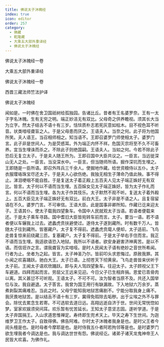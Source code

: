 ```yaml
---
title: 佛说太子沐魄经
index: true
icon: editor
order: 257
category:
  - 佛藏
  - 乾隆藏
  - 大乘五大部外重译经
  - 佛说太子沐魄经
---
```


佛说太子沐魄经一卷  

大乘五大部外重译经  

佛说太子沐魄经一卷  

西晋三藏法师竺法护译  

佛说太子沐魄经  

闻如是。一时佛在舍卫国祇树给孤独园。告诸比丘。昔者有王名婆罗奈。王有一太子字名沐魄。生有无穷之明。端正妙洁无有双比。父母奇之供养瞻视。须其长大当为立字。然太子结舌不语十有三岁。恬惔质朴志若死灰意如枯木。目不视色耳不听音。状类喑哑聋盲之人。于是父母患而厌之。王语夫人。当奈之何。此子将为他国所笑。夫人语王。当召相师相之。知当语不。王即召婆罗门师使相太子。婆罗门言。此子非是世间人。为是荧惑耳。外为端正内怀不祥。危国灭宗将至不久不可畜养。宜当生埋诛而杀之。不除此子则绝国嗣。王语夫人。当如之何。今若不除此子恐后无复立太子。于是夫人随王所为。王即召国中大臣共议之。一臣言。当远徙深山无人之处。一臣言。当没深水中。一臣言。但当随师所语。掘作深坑而生埋之。王即随是一臣所语。即召外阵兵三千余人。使掘地作藏。给世资粮侍以五仆。太子衣服璎珞珠宝尽还太子。于是夫人心欲伤绝。我独无相生子薄命乃值此殃。事不得止。涕泪哽咽不能自胜。于是复送太子着正殿上五百夫人见太子端正姝好无有双比。皆言。太子何以不语而当生埋。五百婇女见太子端正姝好。皆为太子作礼而言。何以不语而当生埋。各为太子作其伎乐。太子默然不观不听。复送太子着外殿上。五百大臣见太子端正姝好无有双比。前白大王。太子非是不语之人。且复宿留语在不久。婆罗门言。不可审信。王语大臣。此是国事非卿所知。作藏已讫来迎太子。王语其仆。使太子载我四望象车。令国中人民就观太子当语。若语者便载来还。于是太子乘车寻路。国中耆旧大臣皆宛转车前而言。太子。要当一语。若不语者便以车辗我上过去。遮蠡虎贲扶避使过。遂侍太子遂到藏所。时有数千万人。皆随太子往到藏所。皆塞藏户。太子复不得前。遮蠡虎贲麾人便却。太子适前。飞鸟走兽复惊来前绕藏三匝。复塞藏户。太子复不得前。于是太子举右手住而言。我正不语而当生埋。我适欲语恐入地狱。我所以不语者。欲安身避害济神离苦。是以不语。而信诳诈之言。谓我聋盲为实喑哑。是时人民闻太子语有绝妙之音世所希闻。行者为止。坐者为之起。皆言。太子神圣乃尔。皆前叩头求恩悔过。原赦我罪。其仆闻之欢喜踊跃。驰白大王。太子已语。上彻苍天下彻黄泉。飞鸟走兽皆来伏听于太子前。王闻太子语欢欣踊跃。即与夫人驾四望象车。往迎太子。太子顾视父王下车避道。四拜而起而言。劳屈父王远来见迎。今日父子已生相弃捐。恩爱已乖骨肉以离。其义甚愆不可听观。王语太子。不可不可。汝为智者当原不及。共还入国举位与汝。我自避退。太子答言。我曾为国王用行有缺漏故。下入地狱六万余岁。蒸煮剥裂其痛难忍。当此之时。父母宁能知我地狱苦痛剧不。宁能分取我身上痛不。我厌畏地狱苦。是以结舌不语十有三岁。冀得免瑕除去垢秽。出于尘埃之外不与罪会。除忧去累念生若寄。不可选软去道日远。高翔远逝自济于世。世间无常恍惚如梦。室家欢娱须臾间耳。欢乐暂有忧苦延长。王知太子意坚志固。遂听学道。于是太子弃国捐王。入山求道思惟禅定。寿终即生兜术天上。毕天之寿下生世间。为迦维罗卫王作太子。自致得佛。佛告阿难。尔时太子沐魄者我身是也。是时父王者今阅头檀是也。是时母者今摩耶是也。是时侍我五仆者阿若拘邻等是也。是时婆罗门欲生埋我者今调达是也。我与调达世世有怨。佛说经讫。诸弟子诸天龙鬼神帝王人民皆大欢喜。为佛作礼。  
